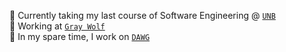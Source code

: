 🎒 Currently taking my last course of Software Engineering @ [`UNB`](http://unb.ca/)  
🐺 Working at [`Gray Wolf`](http://graywolfai.com/)  
🎹 In my spare time, I work on [`DAWG`](https://github.com/dawg/dawg)  

<!--
✨ Check out my [website](https://jacobsmith.me/) ✨
**jsmith/jsmith** is a ✨ _special_ ✨ repository because its `README.md` (this file) appears on your GitHub profile.

Here are some ideas to get you started:

- 🔭 I’m currently working on ...
- 🌱 I’m currently learning ...
- 👯 I’m looking to collaborate on ...
- 🤔 I’m looking for help with ...
- 💬 Ask me about ...
- 📫 How to reach me: ...
- 😄 Pronouns: ...
- ⚡ Fun fact: ...
-->
